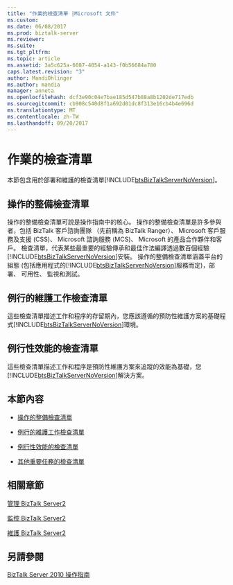 ```yaml
---
title: "作業的檢查清單 |Microsoft 文件"
ms.custom: 
ms.date: 06/08/2017
ms.prod: biztalk-server
ms.reviewer: 
ms.suite: 
ms.tgt_pltfrm: 
ms.topic: article
ms.assetid: 3a5c625a-6087-4054-a143-f0b56684a780
caps.latest.revision: "3"
author: MandiOhlinger
ms.author: mandia
manager: anneta
ms.openlocfilehash: dcf3e90c04e7bae185d547b88a8b1202de717edb
ms.sourcegitcommit: cb908c540d8f1a692d01dc8f313e16cb4b4e696d
ms.translationtype: MT
ms.contentlocale: zh-TW
ms.lasthandoff: 09/20/2017
---
```

# <a name="operations-checklists"></a>作業的檢查清單
本節包含用於部署和維護的檢查清單[!INCLUDE[btsBizTalkServerNoVersion](../includes/btsbiztalkservernoversion-md.md)]。  
  
## <a name="operational-readiness-checklists"></a>操作的整備檢查清單  
 操作的整備檢查清單可說是操作指南中的核心。 操作的整備檢查清單是許多參與者，包括 BizTalk 客戶諮詢團隊 （先前稱為 BizTalk Ranger）、 Microsoft 客戶服務及支援 (CSS)、 Microsoft 諮詢服務 (MCS)、 Microsoft 的產品合作夥伴和客戶。 檢查清單，代表某些最重要的經驗傳承和最佳作法編譯透過數百個經驗[!INCLUDE[btsBizTalkServerNoVersion](../includes/btsbiztalkservernoversion-md.md)]安裝。 操作的整備檢查清單涵蓋平台的組態 (包括應用程式的[!INCLUDE[btsBizTalkServerNoVersion](../includes/btsbiztalkservernoversion-md.md)]服務而定)，部署、 可用性、 監視和測試。  
  
## <a name="routine-maintenance-checklists"></a>例行的維護工作檢查清單  
 這些檢查清單描述工作和程序的存留期內，您應該遵循的預防性維護方案的基礎程式[!INCLUDE[btsBizTalkServerNoVersion](../includes/btsbiztalkservernoversion-md.md)]環境。  
  
## <a name="routine-performance-checklists"></a>例行性效能的檢查清單  
 這些檢查清單描述工作和程序是預防性維護方案來追蹤的效能為基礎，您[!INCLUDE[btsBizTalkServerNoVersion](../includes/btsbiztalkservernoversion-md.md)]解決方案。  
  
## <a name="in-this-section"></a>本節內容  
  
-   [操作的整備檢查清單](../technical-guides/operational-readiness-checklists.md)  
  
-   [例行的維護工作檢查清單](../technical-guides/routine-maintenance-checklists.md)  
  
-   [例行性效能的檢查清單](../technical-guides/routine-performance-checklists.md)  
  
-   [其他重要任務的檢查清單](../technical-guides/checklists-for-other-important-tasks.md)  
  
## <a name="related-sections"></a>相關章節  
 [管理 BizTalk Server2](../technical-guides/managing-biztalk-server2.md)  
  
 [監控 BizTalk Server2](../technical-guides/monitoring-biztalk-server2.md)  
  
 [維護 BizTalk Server2](../technical-guides/maintaining-biztalk-server2.md)  
  
## <a name="see-also"></a>另請參閱  
 [BizTalk Server 2010 操作指南](~/technical-guides/biztalk-server-2010-operations-guide.md)
